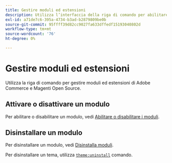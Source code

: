 ```yaml
---
title: Gestire moduli ed estensioni
description: Utilizza l’interfaccia della riga di comando per abilitare, disabilitare e disinstallare moduli ed estensioni di Adobe Commerce e di Magento Open Source.
exl-id: a71de7c6-395a-4734-b3ad-b2879809be0b
source-git-commit: 95ffff39d82cc9027fa633dffedf15193040802d
workflow-type: tm+mt
source-wordcount: '76'
ht-degree: 0%

---
```


# Gestire moduli ed estensioni

Utilizza la riga di comando per gestire moduli ed estensioni di Adobe Commerce e Magenti Open Source.

## Attivare o disattivare un modulo

Per abilitare o disabilitare un modulo, vedi [Abilitare o disabilitare i moduli](../../installation/tutorials/manage-modules.md).

## Disinstallare un modulo

Per disinstallare un modulo, vedi [Disinstalla moduli](../../installation/tutorials/uninstall-modules.md).

Per disinstallare un tema, utilizza [`theme:uninstall`](../../installation/tutorials/themes.md) comando.

